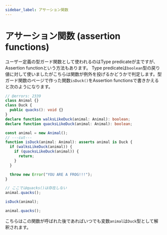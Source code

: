 ```yaml
---
sidebar_label: アサーション関数
---
```


# アサーション関数 (assertion functions)

ユーザー定義の型ガード関数として使われるのはType predicateが主ですが、Assertion functionという方法もあります。
Type predicateは`boolean`型の戻り値に対して使いましたがこちらは関数が例外を投げるかどうかで判定します。型ガード関数のページで作った関数`isDuck()`をAssertion functionsで書きかえると次のようになります。

```ts twoslash
// @errors: 2339
class Animal {}
class Duck {
  public quacks(): void {}
}
declare function walksLikeDuck(animal: Animal): boolean;
declare function quacksLikeDuck(animal: Animal): boolean;

const animal = new Animal();
// ---cut---
function isDuck(animal: Animal): asserts animal is Duck {
  if (walksLikeDuck(animal)) {
    if (quacksLikeDuck(animal)) {
      return;
    }
  }

  throw new Error("YOU ARE A FROG!!!");
}

// ここではquacks()は存在しない
animal.quacks();

isDuck(animal);

animal.quacks();
```

こちらはこの関数が呼ばれた後であればいつでも変数`animal`は`Duck`型として解釈されます。
